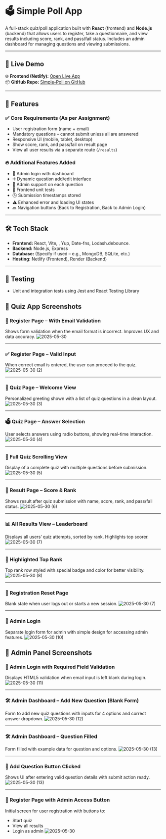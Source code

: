 # 🗳️ Simple Poll App

A full-stack quiz/poll application built with **React** (frontend) and **Node.js** (backend) that allows users to register, take a questionnaire, and view results including score, rank, and pass/fail status. Includes an admin dashboard for managing questions and viewing submissions.

---

## 🚀 Live Demo

🌐 **Frontend (Netlify):** [Open Live App](https://68305b50f10c4956f09b0b7b--roaring-cuchufli-682b90.netlify.app/)  
📦 **GitHub Repo:** [Simple-Poll on GitHub](https://github.com/pranit9604/Simple-Poll)

---

## 📌 Features

### ✅ Core Requirements (As per Assignment)
- User registration form (name + email)
- Mandatory questions – cannot submit unless all are answered
- Responsive UI (mobile, tablet, desktop)
- Show score, rank, and pass/fail on result page
- View all user results via a separate route (`/results`)

### 🔥 Additional Features Added
- 🔐 Admin login with dashboard
- ➕ Dynamic question add/edit interface
- 📝 Admin support on each question
- 🧪 Frontend unit  tests
- 🕒 Submission timestamps stored
- ⚠️ Enhanced error and loading UI states
- 🔙 Navigation buttons (Back to Registration, Back to Admin Login)

---

## 🛠️ Tech Stack

- **Frontend:** React, Vite, , Yup, Date-fns, Lodash.debounce.
- **Backend:** Node.js, Express
- **Database:** (Specify if used – e.g., MongoDB, SQLite, etc.)
- **Hosting:** Netlify (Frontend), Render (Backend)

---

## 🧪 Testing

- Unit and integration tests using Jest and React Testing Library

## 📸 Quiz App Screenshots

### 📝 Register Page – With Email Validation
Shows form validation when the email format is incorrect. Improves UX and data accuracy.
![2025-05-30](https://github.com/user-attachments/assets/371b7bdb-bcbb-4953-b69a-fa68f400d354)


---

### ✅ Register Page – Valid Input
When correct email is entered, the user can proceed to the quiz.
![2025-05-30 (2)](https://github.com/user-attachments/assets/4fd41f69-1bb0-46ea-9027-059c314b5525)


---

### 🧠 Quiz Page – Welcome View
Personalized greeting shown with a list of quiz questions in a clean layout.
![2025-05-30 (3)](https://github.com/user-attachments/assets/627663bd-79c9-4763-8a76-a0426bb4f5e2)


---

### 🗳️ Quiz Page – Answer Selection
User selects answers using radio buttons, showing real-time interaction.
![2025-05-30 (4)](https://github.com/user-attachments/assets/f0618a7d-6611-417d-b6ea-6394730c764e)


---

### 📜 Full Quiz Scrolling View
Display of a complete quiz with multiple questions before submission.
![2025-05-30 (5)](https://github.com/user-attachments/assets/38b4440c-a378-4476-b73e-b3bce92ec871)


---

### 🏁 Result Page – Score & Rank
Shows result after quiz submission with name, score, rank, and pass/fail status.
![2025-05-30 (6)](https://github.com/user-attachments/assets/19004f72-0871-467b-b409-d1c0322c5841)


---

### 📊 All Results View – Leaderboard
Displays all users’ quiz attempts, sorted by rank. Highlights top scorer.
![2025-05-30 (7)](https://github.com/user-attachments/assets/5fb251fa-8d18-4447-9a4a-8d6cf318ddc0)


---

### 🥇 Highlighted Top Rank
Top rank row styled with special badge and color for better visibility.
![2025-05-30 (8)](https://github.com/user-attachments/assets/4552b88b-bf60-437d-b7a7-ea1db6f856f9)


---

### 🔁 Registration Reset Page
Blank state when user logs out or starts a new session.
![2025-05-30 (7)](https://github.com/user-attachments/assets/87429f57-1479-4380-b47f-2e9db2f77362)


---

### 🔐 Admin Login
Separate login form for admin with simple design for accessing admin features.
![2025-05-30 (10)](https://github.com/user-attachments/assets/b18cf158-d785-4fe0-98c3-9e6eb5808a93)


## 🔐 Admin Panel Screenshots

### 🔑 Admin Login with Required Field Validation  
Displays HTML5 validation when email input is left blank during login.
![2025-05-30 (11)](https://github.com/user-attachments/assets/edef2009-d5ce-4284-886a-ab05b8104b99)


---

### 🛠️ Admin Dashboard – Add New Question (Blank Form)  
Form to add new quiz questions with inputs for 4 options and correct answer dropdown.
![2025-05-30 (12)](https://github.com/user-attachments/assets/9d9ccafa-afa2-4e35-8678-5a173bcdfcb7)


---

### 🛠️ Admin Dashboard – Question Filled  
Form filled with example data for question and options.
![2025-05-30 (13)](https://github.com/user-attachments/assets/30aa01f0-53c7-4c52-ac3e-ec5ca58a4480)


---

### 📝 Add Question Button Clicked  
Shows UI after entering valid question details with submit action ready.
![2025-05-30 (13)](https://github.com/user-attachments/assets/66351c1d-ff9b-4a84-850a-4912f8c88e66)


---

### 🔁 Register Page with Admin Access Button  
Initial screen for user registration with buttons to:
- Start quiz
- View all results
- Login as admin
![2025-05-30](https://github.com/user-attachments/assets/f1edf266-6126-4df5-b62b-6c4174965d37)

  




